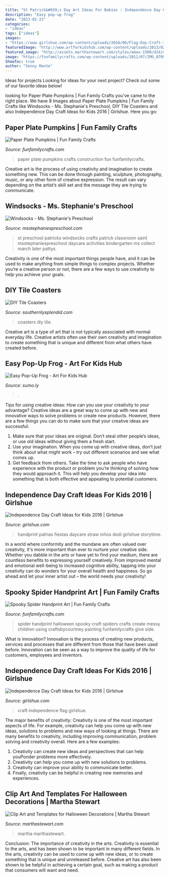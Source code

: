 ```yaml
---
title: "St Patrick&#039;s Day Art Ideas For Babies : Independence Day Craft Ideas For Kids 2016"
description: "Easy pop-up frog"
date: "2023-01-23"
categories:
- "ideas"
tags: ["ideas"]
images:
- "https://www.girlshue.com/wp-content/uploads/2016/06/Flag-Day-Craft-Ideas-for-Kids-2016-9.jpg"
featuredImage: "http://www.artforkidshub.com/wp-content/uploads/2013/02/art-for-kids-141.jpg"
featured_image: "http://assets.marthastewart.com/styles/wmax-1500/d24/mld104986_1009_tablemain/mld104986_1009_tablemain_sq.jpg?itok=7K2y-ImI"
image: "https://funfamilycrafts.com/wp-content/uploads/2011/07/IMG_8709.jpg"
ShowToc: true
author: "Sonny Mante"
---
```



Ideas for projects
Looking for ideas for your next project? Check out some of our favorite ideas below!

	

		
looking for Paper Plate Pumpkins | Fun Family Crafts you've came to the right place. We have 8 Images about Paper Plate Pumpkins | Fun Family Crafts like Windsocks - Ms. Stephanie&#039;s Preschool, DIY Tile Coasters and also Independence Day Craft Ideas for Kids 2016 | Girlshue. Here you go:
		
    
## Paper Plate Pumpkins | Fun Family Crafts

<img loading=lazy src="https://funfamilycrafts.com/wp-content/uploads/2011/07/IMG_8709.jpg" onerror="this.onerror=null;this.src='https://tse1.mm.bing.net/th?id=OIP.YRWkmKPLEeAbnmFMJawfMAHaHa&amp;pid=15.1';" alt="Paper Plate Pumpkins | Fun Family Crafts">

_Source: funfamilycrafts.com_

>paper plate pumpkins crafts construction fun funfamilycrafts. 

	

Creative art is the process of using creativity and imagination to create something new. This can be done through painting, sculpture, photography, music, or any other form of creative expression. The result can vary depending on the artist’s skill set and the message they are trying to communicate.

    
## Windsocks - Ms. Stephanie&#039;s Preschool

<img loading=lazy src="http://msstephaniespreschool.com/wp-content/uploads/2016/02/Art-in-the-Preschool-Classroom-Windsocks-St.-Patricks-Day.jpg" onerror="this.onerror=null;this.src='https://tse1.mm.bing.net/th?id=OIP.qbUP5LbYIbiULkx2fGcBeAHaJ4&amp;pid=15.1';" alt="Windsocks - Ms. Stephanie&#039;s Preschool">

_Source: msstephaniespreschool.com_

>st preschool patricks windsocks crafts patrick classroom saint msstephaniespreschool daycare activities kindergarten ms collect march later pattys. 

	

Creativity is one of the most important things people have, and it can be used to make anything from simple things to complex projects. Whether you’re a creative person or not, there are a few ways to use creativity to help you achieve your goals.

    
## DIY Tile Coasters

<img loading=lazy src="https://www.southernlysplendid.com/wp-content/uploads/2017/07/coasters.jpg" onerror="this.onerror=null;this.src='https://tse4.mm.bing.net/th?id=OIP.oCaLODTrZNZFsULSjKxRPgHaGN&amp;pid=15.1';" alt="DIY Tile Coasters">

_Source: southernlysplendid.com_

>coasters diy tile. 

	

Creative art is a type of art that is not typically associated with normal everyday life. Creative artists often use their own creativity and imagination to create something that is unique and different from what others have created before.

    
## Easy Pop-Up Frog - Art For Kids Hub

<img loading=lazy src="http://www.artforkidshub.com/wp-content/uploads/2013/02/art-for-kids-141.jpg" onerror="this.onerror=null;this.src='https://tse2.mm.bing.net/th?id=OIP.lmDKCM_Rfa0g9EdtsYoFyAHaE8&amp;pid=15.1';" alt="Easy Pop-Up Frog - Art For Kids Hub">

_Source: sumo.ly_

>. 

	

Tips for using creative ideas: How can you use your creativity to your advantage?
Creative ideas are a great way to come up with new and innovative ways to solve problems or create new products. However, there are a few things you can do to make sure that your creative ideas are successful:
1) Make sure that your ideas are original. Don’t steal other people’s ideas, or use old ideas without giving them a fresh start.
2) Use your imagination. When you come up with creative ideas, don’t just think about what might work – try out different scenarios and see what comes up.
3) Get feedback from others. Take the time to ask people who have experience with the product or problem you’re thinking of solving how they would approach it. This will help you develop your idea into something that is both effective and appealing to potential customers.

    
## Independence Day Craft Ideas For Kids 2016 | Girlshue

<img loading=lazy src="https://www.girlshue.com/wp-content/uploads/2016/06/Flag-Day-Craft-Ideas-for-Kids-2016-9.jpg" onerror="this.onerror=null;this.src='https://tse3.mm.bing.net/th?id=OIP.t91XqDZGjaijkP76ZCbjFQHaLG&amp;pid=15.1';" alt="Independence Day Craft Ideas for Kids 2016 | Girlshue">

_Source: girlshue.com_

>handprint patrias fiestas daycare straw niños dodi girlshue storytime. 

	

In a world where conformity and the mundane are often valued over creativity, it's more important than ever to nurture your creative side. Whether you dabble in the arts or have yet to find your medium, there are countless benefits to expressing yourself creatively. From improved mental and emotional well-being to increased cognitive ability, tapping into your creativity can do wonders for your overall health and happiness. So go ahead and let your inner artist out – the world needs your creativity!

    
## Spooky Spider Handprint Art | Fun Family Crafts

<img loading=lazy src="https://funfamilycrafts.com/wp-content/uploads/2014/09/DSC_0002.jpg" onerror="this.onerror=null;this.src='https://tse4.mm.bing.net/th?id=OIP.jbJuk9KkVgQcpthdt06tZAAAAA&amp;pid=15.1';" alt="Spooky Spider Handprint Art | Fun Family Crafts">

_Source: funfamilycrafts.com_

>spider handprint halloween spooky craft spiders crafts create messy children using craftsbycourtney painting funfamilycrafts give side. 

	

What is innovation?
Innovation is the process of creating new products, services and processes that are different from those that have been used before. Innovation can be seen as a way to improve the quality of life for customers, employees and inventors.

    
## Independence Day Craft Ideas For Kids 2016 | Girlshue

<img loading=lazy src="http://www.girlshue.com/wp-content/uploads/2016/06/Flag-Day-Craft-Ideas-for-Kids-2016-7.jpg" onerror="this.onerror=null;this.src='https://tse3.mm.bing.net/th?id=OIP.8Jw44XiiFsqNpsoc0h7higHaJ4&amp;pid=15.1';" alt="Independence Day Craft Ideas for Kids 2016 | Girlshue">

_Source: girlshue.com_

>craft independence flag girlshue. 

	

The major benefits of creativity:
Creativity is one of the most important aspects of life. For example, creativity can help you come up with new ideas, solutions to problems and new ways of looking at things. There are many benefits to creativity, including improving communication, problem solving and creativity overall. Here are a few examples:
1) Creativity can create new ideas and perspectives that can help youPonder problems more effectively.
2) Creativity can help you come up with new solutions to problems.
3) Creativity can improve your ability to communicate better.
4) Finally, creativity can be helpful in creating new memories and experiences.

    
## Clip Art And Templates For Halloween Decorations | Martha Stewart

<img loading=lazy src="http://assets.marthastewart.com/styles/wmax-1500/d24/mld104986_1009_tablemain/mld104986_1009_tablemain_sq.jpg?itok=7K2y-ImI" onerror="this.onerror=null;this.src='https://tse4.mm.bing.net/th?id=OIP.32LBF8-vpqNRxM0qcXlbNwHaHa&amp;pid=15.1';" alt="Clip Art and Templates for Halloween Decorations | Martha Stewart">

_Source: marthastewart.com_

>martha marthastewart. 

	

Conclusion: The importance of creativity in the arts.
Creativity is essential to the arts, and has been shown to be important in many different fields. In the arts, creativity can be used to come up with new ideas, or to create something that is unique and unreleased before. Creative art has also been shown to be helpful in achieving a certain goal, such as making a product that consumers will want and need.

